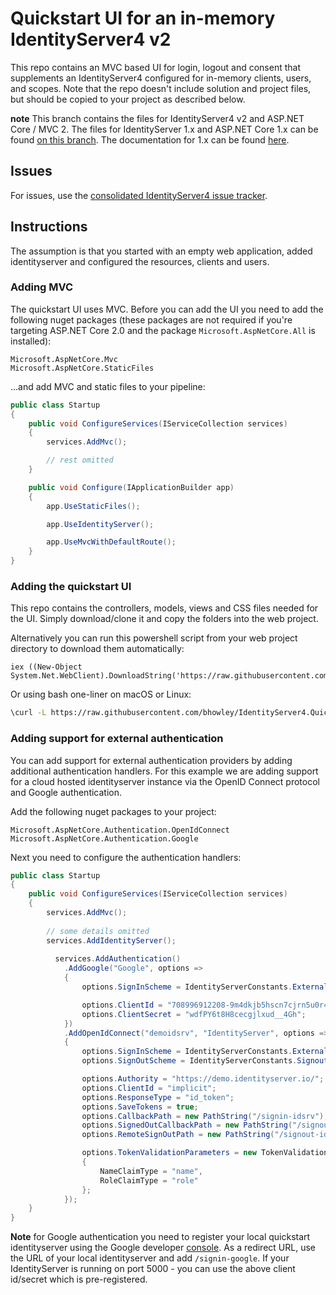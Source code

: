 # Quickstart UI for an in-memory IdentityServer4 v2

This repo contains an MVC based UI for login, logout and consent that supplements an IdentityServer4 configured for in-memory clients, users, and scopes. 
Note that the repo doesn't include solution and project files, but should be copied to your project as described below.

**note** This branch contains the files for IdentityServer4 v2 and ASP.NET Core / MVC 2. The files for IdentityServer 1.x and ASP.NET Core 1.x can be found [on this branch](https://github.com/IdentityServer/IdentityServer4.Modules/tree/aspnetcore1). The documentation for 1.x can be found [here](http://docs.identityserver.io/en/aspnetcore1/).

## Issues

For issues, use the [consolidated IdentityServer4 issue tracker](https://github.com/IdentityServer/IdentityServer4/issues).

## Instructions

The assumption is that you started with an empty web application, added identityserver and configured the resources, clients and users. 

### Adding MVC
The quickstart UI uses MVC. Before you can add the UI you need to add the following nuget packages (these packages are not required if you're targeting ASP.NET Core 2.0 and the package `Microsoft.AspNetCore.All` is installed):

```
Microsoft.AspNetCore.Mvc
Microsoft.AspNetCore.StaticFiles
```

...and add MVC and static files to your pipeline:

```csharp
public class Startup
{
    public void ConfigureServices(IServiceCollection services)
    {
        services.AddMvc();

        // rest omitted
    }

    public void Configure(IApplicationBuilder app)
    {
        app.UseStaticFiles();

        app.UseIdentityServer();

        app.UseMvcWithDefaultRoute();
    }
}
```

### Adding the quickstart UI

This repo contains the controllers, models, views and CSS files needed for the UI. Simply download/clone it and copy the folders into the web project.

Alternatively you can run this powershell script from your web project directory to download them automatically:

```
iex ((New-Object System.Net.WebClient).DownloadString('https://raw.githubusercontent.com/bhowley/IdentityServer4.Quickstart.UI/release/get.ps1'))
``` 

Or using bash one-liner on macOS or Linux:

```bash
\curl -L https://raw.githubusercontent.com/bhowley/IdentityServer4.Quickstart.UI/release/get.sh | bash
```

### Adding support for external authentication

You can add support for external authentication providers by adding additional authentication handlers.
For this example we are adding support for a cloud hosted identityserver instance via the OpenID Connect protocol and Google authentication.

Add the following nuget packages to your project:

```
Microsoft.AspNetCore.Authentication.OpenIdConnect
Microsoft.AspNetCore.Authentication.Google
```

Next you need to configure the authentication handlers:

```csharp
public class Startup
{
    public void ConfigureServices(IServiceCollection services)
    {
        services.AddMvc();
        
        // some details omitted
        services.AddIdentityServer();
        
          services.AddAuthentication()
            .AddGoogle("Google", options =>
            {
                options.SignInScheme = IdentityServerConstants.ExternalCookieAuthenticationScheme;

                options.ClientId = "708996912208-9m4dkjb5hscn7cjrn5u0r4tbgkbj1fko.apps.googleusercontent.com";
                options.ClientSecret = "wdfPY6t8H8cecgjlxud__4Gh";
            })
            .AddOpenIdConnect("demoidsrv", "IdentityServer", options =>
            {
                options.SignInScheme = IdentityServerConstants.ExternalCookieAuthenticationScheme;
                options.SignOutScheme = IdentityServerConstants.SignoutScheme;

                options.Authority = "https://demo.identityserver.io/";
                options.ClientId = "implicit";
                options.ResponseType = "id_token";
                options.SaveTokens = true;
                options.CallbackPath = new PathString("/signin-idsrv");
                options.SignedOutCallbackPath = new PathString("/signout-callback-idsrv");
                options.RemoteSignOutPath = new PathString("/signout-idsrv");

                options.TokenValidationParameters = new TokenValidationParameters
                {
                    NameClaimType = "name",
                    RoleClaimType = "role"
                };
            });
    }
}
```

**Note** for Google authentication you need to register your local quickstart identityserver using the Google developer [console](https://console.developers.google.com). As a redirect URL, use the URL of your local identityserver and add `/signin-google`.
If your IdentityServer is running on port 5000 - you can use the above client id/secret which is pre-registered.
